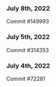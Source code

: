 ### July 8th, 2022

Commit #149993

### July 5th, 2022

Commit #314353


### July 4th, 2022

Commit #72281
